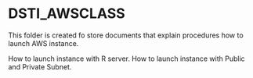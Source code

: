 # DSTI_AWSCLASS
This folder is created fo store documents that explain procedures how to launch AWS instance.
<link> How to launch instance with R server.
<link> How to launch instance with Public and Private Subnet.
